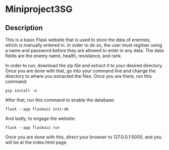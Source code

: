 # Miniproject3SG

## Description
This is a basic Flask website that is used to store the data of enemies, which is manually entered in. In order to
do so, the user must regitser using a name and password before they are allowed to enter in any data.
The data fields are the enemy name, health, resistance, and rank.

In order to run, download the zip file and extract it to your desired directory.
Once you are done with that, go into your command line and change the directory to
where you extracted the files. Once you are there, run this command:

```
pip install -e
```

After that, run this command to enable the database:

```
flask --app flaskwiz init-db
```

And lastly, to engage the website:

```
flask --app flaskwiz run
```

Once you are done with this, direct your browser to 127.0.0.1:5000, and you will be
at the index.html page.